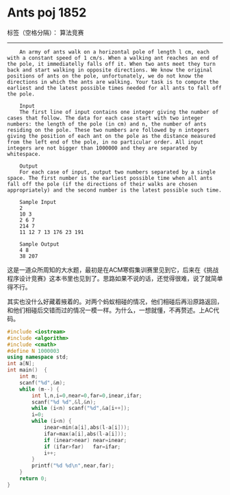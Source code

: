 ﻿# Ants   poj 1852

标签（空格分隔）： 算法竞赛

---

        An army of ants walk on a horizontal pole of length l cm, each with a constant speed of 1 cm/s. When a walking ant reaches an end of the pole, it immediatelly falls off it. When two ants meet they turn back and start walking in opposite directions. We know the original positions of ants on the pole, unfortunately, we do not know the directions in which the ants are walking. Your task is to compute the earliest and the latest possible times needed for all ants to fall off the pole.
        
        Input
        The first line of input contains one integer giving the number of cases that follow. The data for each case start with two integer numbers: the length of the pole (in cm) and n, the number of ants residing on the pole. These two numbers are followed by n integers giving the position of each ant on the pole as the distance measured from the left end of the pole, in no particular order. All input integers are not bigger than 1000000 and they are separated by whitespace.
        
        Output
        For each case of input, output two numbers separated by a single space. The first number is the earliest possible time when all ants fall off the pole (if the directions of their walks are chosen appropriately) and the second number is the latest possible such time. 
        
        Sample Input
        2
        10 3
        2 6 7
        214 7
        11 12 7 13 176 23 191
        
        Sample Output
        4 8
        38 207

这是一道众所周知的大水题，最初是在ACM寒假集训赛里见到它，后来在《挑战程序设计竞赛》这本书里也见到了。思路如果不说的话，还觉得很难，说了就简单得不行。

其实也没什么好藏着掖着的。对两个蚂蚁相碰的情况，他们相碰后再沿原路返回，和他们相碰后交错而过的情况一模一样。为什么，一想就懂，不再赘述。上AC代码。

```C++
#include <iostream>
#include <algorithm>
#include <cmath>
#define N 1000003
using namespace std;
int a[N];
int main()	{
	int m;
	scanf("%d",&m);
	while (m--)	{
		int l,n,i=0,near=0,far=0,inear,ifar;
		scanf("%d %d",&l,&n);
		while (i<n)	scanf("%d",&a[i++]);
		i=0;
		while (i<n)	{
			inear=min(a[i],abs(l-a[i]));
			ifar=max(a[i],abs(l-a[i]));
			if (inear>near)	near=inear;
			if (ifar>far)	far=ifar;
			i++;
		}
		printf("%d %d\n",near,far);
	}
	return 0;
}
```


